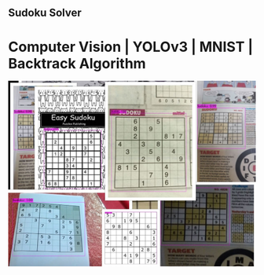 ## Sudoku Solver

# Computer Vision | YOLOv3 | MNIST | Backtrack Algorithm

![Sudoku Collage](https://github.com/Razeem-r/Personal-projects/blob/master/images/collage.jpg)


